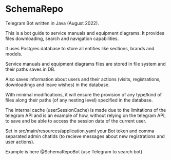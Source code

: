 # SchemaRepo
Telegram Bot written in Java (August 2022).

This is a bot guide to service manuals and equipment diagrams. It provides files downloading, search and navigation capabilities.

It uses Postgres database to store all entities like sections, brands and models.

Service manuals and equipment diagrams files are stored in file system and their paths saves in DB.

Also saves information about users and their actions (visits, registrations, downloadings and leave wishes) in the database.

With minimal modifications, it will ensure the provision of any type/kind of files along their paths (of any nesting level) specified in the database.

The internal cache (userSessionCache) is made due to the limitations of the telegram API and is an example of how, without relying on the telegram API, to save and be able to access the session data of the current user.

Set in src/main/resources/application.yaml
your Bot token and comma separated admin chatIds (to recieve messages about new registrations and user actions).

Example is here @SchemaRepoBot (use Telegram to search bot)
